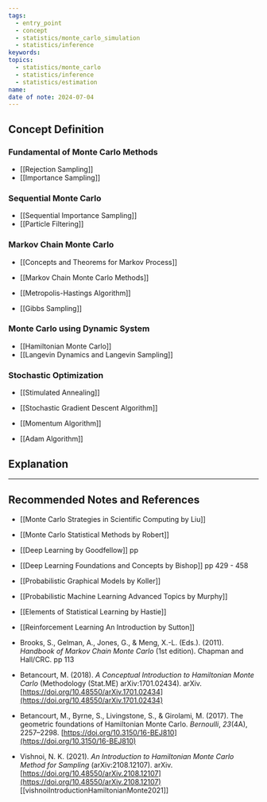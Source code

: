 ```yaml
---
tags:
  - entry_point
  - concept
  - statistics/monte_carlo_simulation
  - statistics/inference
keywords: 
topics:
  - statistics/monte_carlo
  - statistics/inference
  - statistics/estimation
name: 
date of note: 2024-07-04
---
```


## Concept Definition

### Fundamental of Monte Carlo Methods

- [[Rejection Sampling]]
- [[Importance Sampling]]

### Sequential Monte Carlo

- [[Sequential Importance Sampling]]
- [[Particle Filtering]]

### Markov Chain Monte Carlo

- [[Concepts and Theorems for Markov Process]]

- [[Markov Chain Monte Carlo Methods]]
- [[Metropolis-Hastings Algorithm]]
- [[Gibbs Sampling]]

### Monte Carlo using Dynamic System

- [[Hamiltonian Monte Carlo]]
- [[Langevin Dynamics and Langevin Sampling]]

### Stochastic Optimization

- [[Stimulated Annealing]]

- [[Stochastic Gradient Descent Algorithm]]
- [[Momentum Algorithm]]
- [[Adam Algorithm]]




## Explanation





-----------
##  Recommended Notes and References



- [[Monte Carlo Strategies in Scientific Computing by Liu]]
- [[Monte Carlo Statistical Methods by Robert]]


- [[Deep Learning by Goodfellow]] pp 
- [[Deep Learning Foundations and Concepts by Bishop]] pp 429 - 458

- [[Probabilistic Graphical Models by Koller]]
- [[Probabilistic Machine Learning Advanced Topics by Murphy]]
- [[Elements of Statistical Learning by Hastie]]
- [[Reinforcement Learning An Introduction by Sutton]]


- Brooks, S., Gelman, A., Jones, G., & Meng, X.-L. (Eds.). (2011). _Handbook of Markov Chain Monte Carlo_ (1st edition). Chapman and Hall/CRC. pp 113
- Betancourt, M. (2018). _A Conceptual Introduction to Hamiltonian Monte Carlo_ (Methodology (Stat.ME) arXiv:1701.02434). arXiv. [https://doi.org/10.48550/arXiv.1701.02434](https://doi.org/10.48550/arXiv.1701.02434)
- Betancourt, M., Byrne, S., Livingstone, S., & Girolami, M. (2017). The geometric foundations of Hamiltonian Monte Carlo. _Bernoulli_, _23_(4A), 2257–2298. [https://doi.org/10.3150/16-BEJ810](https://doi.org/10.3150/16-BEJ810)
- Vishnoi, N. K. (2021). _An Introduction to Hamiltonian Monte Carlo Method for Sampling_ (arXiv:2108.12107). arXiv. [https://doi.org/10.48550/arXiv.2108.12107](https://doi.org/10.48550/arXiv.2108.12107) [[vishnoiIntroductionHamiltonianMonte2021]]
